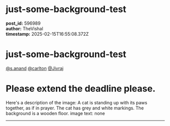 # just-some-background-test

**post_id:** 596989  
**author:** TheVishal  
**timestamp:** 2025-02-15T16:55:08.372Z

# just-some-background-test

[@s.anand](/u/s.anand) [@carlton](/u/carlton) [@Jivraj](/u/jivraj)

# Please extend the deadline please.

Here's a description of the image:
A cat is standing up with its paws together, as if in prayer. The cat has grey and white markings. The background is a wooden floor.
image text: none

---


